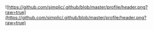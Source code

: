 ![https://github.com/simplic/.github/blob/master/profile/header.png?raw=true](https://github.com/simplic/.github/blob/master/profile/header.png?raw=true)
